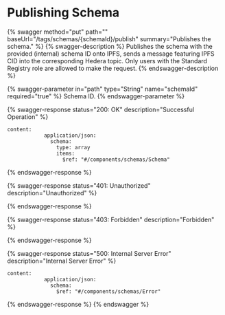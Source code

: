 # Publishing Schema

{% swagger method="put" path="" baseUrl="/tags/schemas/{schemaId}/publish" summary="Publishes the schema." %}
{% swagger-description %}
Publishes the schema with the provided (internal) schema ID onto IPFS, sends a message featuring IPFS CID into the corresponding Hedera topic. Only users with the Standard Registry role are allowed to make the request.
{% endswagger-description %}

{% swagger-parameter in="path" type="String" name="schemaId" required="true" %}
Schema ID.
{% endswagger-parameter %}

{% swagger-response status="200: OK" description="Successful Operation" %}
```
content:
            application/json:
              schema:
                type: array
                items:
                  $ref: "#/components/schemas/Schema"
```
{% endswagger-response %}

{% swagger-response status="401: Unauthorized" description="Unauthorized" %}

{% endswagger-response %}

{% swagger-response status="403: Forbidden" description="Forbidden" %}

{% endswagger-response %}

{% swagger-response status="500: Internal Server Error" description="Internal Server Error" %}
```
content:
            application/json:
              schema:
                $ref: "#/components/schemas/Error"
```
{% endswagger-response %}
{% endswagger %}
